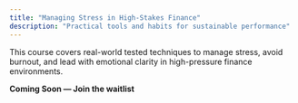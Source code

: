 ```yaml
---
title: "Managing Stress in High-Stakes Finance"
description: "Practical tools and habits for sustainable performance"
---
```


This course covers real-world tested techniques to manage stress, avoid burnout, and lead with emotional clarity in high-pressure finance environments.

**Coming Soon — Join the waitlist**
